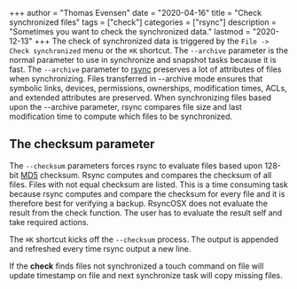 +++
author = "Thomas Evensen"
date = "2020-04-16"
title =  "Check synchronized files"
tags = ["check"]
categories = ["rsync"]
description = "Sometimes you want to check the synchronized data."
lastmod = "2020-12-13"
+++
The check of synchronized data is triggered by the `File -> Check synchronized` menu or the `⌘K` shortcut. The `--archive` parameter is the normal parameter to use in synchronize and snapshot tasks because it is fast. The `--archive` parameter to [rsync](https://en.wikipedia.org/wiki/Rsync) preserves a lot of attributes of files when synchronizing. Files transferred in --archive mode ensures that symbolic links, devices, permissions, ownerships, modification times, ACLs, and extended attributes are preserved. When synchronizing files based upon the --archive parameter, rsync compares file size and last modification time to compute which files to be synchronized.

## The checksum parameter

The `--checksum` parameters forces rsync to evaluate files based upon 128-bit [MD5](https://en.wikipedia.org/wiki/MD5) checksum. Rsync computes and compares the checksum of all files. Files with not equal checksum are listed. This is a time consuming task because rsync computes and compare the checksum for every file and it is therefore best for verifying a backup. RsyncOSX does not evaluate the result from the check function. The user has to evaluate the result self and take required actions.

The `⌘K` shortcut kicks off the `--checksum` process. The output is appended and refreshed every time rsync output a new line.

If the **check** finds files not synchronized a touch command on file will update timestamp on file and next synchronize task will copy missing files.
